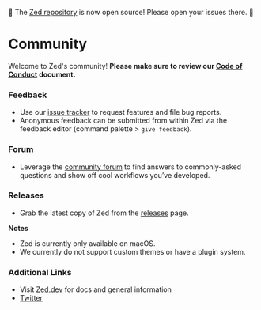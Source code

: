 🚨 The [Zed repository](https://github.com/zed-industries/zed) is now open source! Please open your issues there. 🚨

# Community

Welcome to Zed's community! **Please make sure to review our [Code of Conduct](https://docs.zed.dev/community/code-of-conduct) document.**

### Feedback

- Use our [issue tracker](https://github.com/zed-industries/community/issues/new/choose) to request features and file bug reports.
- Anonymous feedback can be submitted from within Zed via the feedback editor (command palette > `give feedback`).

### Forum

- Leverage the [community forum](https://github.com/zed-industries/community/discussions) to find answers to commonly-asked questions and show off cool workflows you’ve developed.

### Releases

- Grab the latest copy of Zed from the [releases](https://zed.dev/releases) page.

**Notes**

- Zed is currently only available on macOS.
- We currently do not support custom themes or have a plugin system.

### Additional Links

- Visit [Zed.dev](https://zed.dev/) for docs and general information
- [Twitter](https://twitter.com/zeddotdev)
